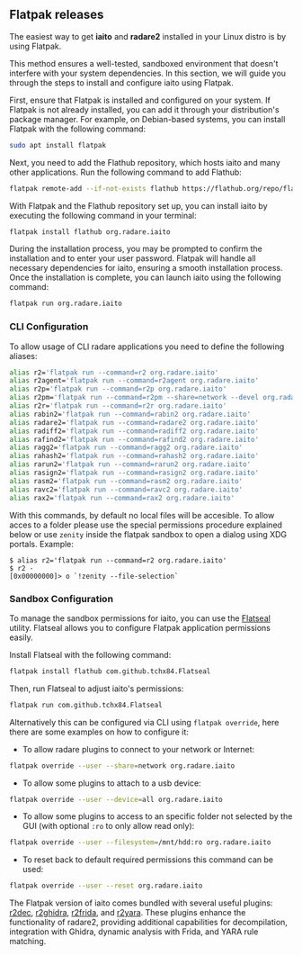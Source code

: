 ## Flatpak releases

The easiest way to get **iaito** and **radare2** installed in your Linux distro is by using Flatpak.

This method ensures a well-tested, sandboxed environment that doesn't interfere with your system dependencies. In this section, we will guide you through the steps to install and configure iaito using Flatpak.

First, ensure that Flatpak is installed and configured on your system. If Flatpak is not already installed, you can add it through your distribution's package manager. For example, on Debian-based systems, you can install Flatpak with the following command:

```sh
sudo apt install flatpak
```

Next, you need to add the Flathub repository, which hosts iaito and many other applications. Run the following command to add Flathub:

```sh
flatpak remote-add --if-not-exists flathub https://flathub.org/repo/flathub.flatpakrepo
```

With Flatpak and the Flathub repository set up, you can install iaito by executing the following command in your terminal:

```sh
flatpak install flathub org.radare.iaito
```

During the installation process, you may be prompted to confirm the installation and to enter your user password. Flatpak will handle all necessary dependencies for iaito, ensuring a smooth installation process. Once the installation is complete, you can launch iaito using the following command:

```sh
flatpak run org.radare.iaito
```

### CLI Configuration

To allow usage of CLI radare applications you need to define the following aliases:
```sh
alias r2='flatpak run --command=r2 org.radare.iaito'
alias r2agent='flatpak run --command=r2agent org.radare.iaito'
alias r2p='flatpak run --command=r2p org.radare.iaito'
alias r2pm='flatpak run --command=r2pm --share=network --devel org.radare.iaito'
alias r2r='flatpak run --command=r2r org.radare.iaito'
alias rabin2='flatpak run --command=rabin2 org.radare.iaito'
alias radare2='flatpak run --command=radare2 org.radare.iaito'
alias radiff2='flatpak run --command=radiff2 org.radare.iaito'
alias rafind2='flatpak run --command=rafind2 org.radare.iaito'
alias ragg2='flatpak run --command=ragg2 org.radare.iaito'
alias rahash2='flatpak run --command=rahash2 org.radare.iaito'
alias rarun2='flatpak run --command=rarun2 org.radare.iaito'
alias rasign2='flatpak run --command=rasign2 org.radare.iaito'
alias rasm2='flatpak run --command=rasm2 org.radare.iaito'
alias ravc2='flatpak run --command=ravc2 org.radare.iaito'
alias rax2='flatpak run --command=rax2 org.radare.iaito'
```

With this commands, by default no local files will be accesible.
To allow acces to a folder please use the special permissions procedure explained below or use `zenity` inside the flatpak sandbox to open a dialog using XDG portals.
Example:
```console
$ alias r2='flatpak run --command=r2 org.radare.iaito'
$ r2 -
[0x00000000]> o `!zenity --file-selection`
```

### Sandbox Configuration

To manage the sandbox permissions for iaito, you can use the [Flatseal](https://flathub.org/apps/details/com.github.tchx84.Flatseal) utility. Flatseal allows you to configure Flatpak application permissions easily.

Install Flatseal with the following command:

```sh
flatpak install flathub com.github.tchx84.Flatseal
```

Then, run Flatseal to adjust iaito's permissions:

```sh
flatpak run com.github.tchx84.Flatseal
```

Alternatively this can be configured via CLI using `flatpak override`, here there are some examples on how to configure it:

* To allow radare plugins to connect to your network or Internet:
```sh
flatpak override --user --share=network org.radare.iaito
```

* To allow some plugins to attach to a usb device:
```sh
flatpak override --user --device=all org.radare.iaito
```

* To allow some plugins to access to an specific folder not selected by the GUI (with optional `:ro` to only allow read only):
```sh
flatpak override --user --filesystem=/mnt/hdd:ro org.radare.iaito
```

* To reset back to default required permissions this command can be used:
```sh
flatpak override --user --reset org.radare.iaito
```

The Flatpak version of iaito comes bundled with several useful plugins: [r2dec](https://github.com/wargio/r2dec-js), [r2ghidra](https://github.com/radareorg/r2ghidra), [r2frida](https://github.com/nowsecure/r2frida), and [r2yara](https://github.com/radareorg/r2yara). These plugins enhance the functionality of radare2, providing additional capabilities for decompilation, integration with Ghidra, dynamic analysis with Frida, and YARA rule matching.
